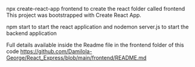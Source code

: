 npx create-react-app frontend to create the react folder called frontend This project was bootstrapped with Create React App.


npm start to start the react application and nodemon server.js to start the backend application

Full details available inside the Readme file in the frontend folder of this code
https://github.com/Damilola-George/React_Express/blob/main/frontend/README.md
